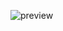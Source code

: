 ![preview](https://github.com/maikonalexandre/cosmicshade-theme/assets/86725282/a3d83bc5-7e2a-4599-be05-5e66ec660446)
